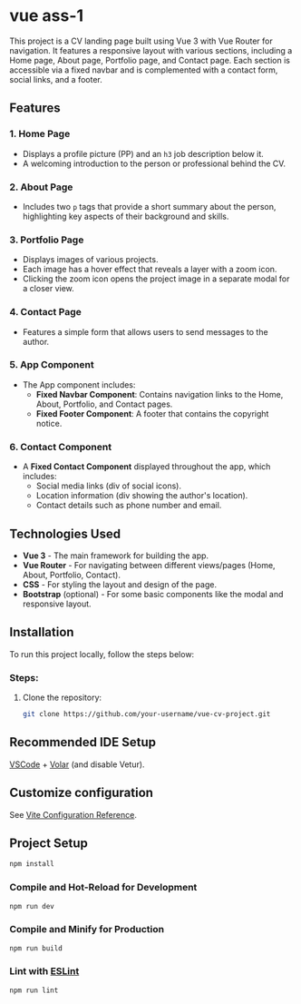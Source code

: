 # vue ass-1

This project is a CV landing page built using Vue 3 with Vue Router for navigation. It features a responsive layout with various sections, including a Home page, About page, Portfolio page, and Contact page. Each section is accessible via a fixed navbar and is complemented with a contact form, social links, and a footer.


## Features

### 1. **Home Page**
- Displays a profile picture (PP) and an `h3` job description below it.
- A welcoming introduction to the person or professional behind the CV.

### 2. **About Page**
- Includes two `p` tags that provide a short summary about the person, highlighting key aspects of their background and skills.

### 3. **Portfolio Page**
- Displays images of various projects.
- Each image has a hover effect that reveals a layer with a zoom icon.
- Clicking the zoom icon opens the project image in a separate modal for a closer view.

### 4. **Contact Page**
- Features a simple form that allows users to send messages to the author.

### 5. **App Component**
- The App component includes:
  - **Fixed Navbar Component**: Contains navigation links to the Home, About, Portfolio, and Contact pages.
  - **Fixed Footer Component**: A footer that contains the copyright notice.

### 6. **Contact Component**
- A **Fixed Contact Component** displayed throughout the app, which includes:
  - Social media links (div of social icons).
  - Location information (div showing the author's location).
  - Contact details such as phone number and email.

## Technologies Used

- **Vue 3** - The main framework for building the app.
- **Vue Router** - For navigating between different views/pages (Home, About, Portfolio, Contact).
- **CSS** - For styling the layout and design of the page.
- **Bootstrap** (optional) - For some basic components like the modal and responsive layout.

## Installation

To run this project locally, follow the steps below:

### Steps:
1. Clone the repository:
   ```bash
   git clone https://github.com/your-username/vue-cv-project.git

## Recommended IDE Setup

[VSCode](https://code.visualstudio.com/) + [Volar](https://marketplace.visualstudio.com/items?itemName=Vue.volar) (and disable Vetur).

## Customize configuration

See [Vite Configuration Reference](https://vite.dev/config/).

## Project Setup

```sh
npm install
```

### Compile and Hot-Reload for Development

```sh
npm run dev
```

### Compile and Minify for Production

```sh
npm run build
```

### Lint with [ESLint](https://eslint.org/)

```sh
npm run lint
```
